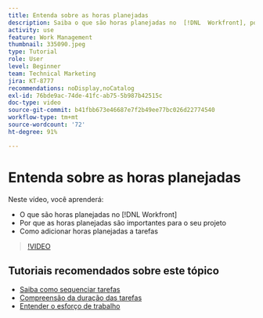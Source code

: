 ```yaml
---
title: Entenda sobre as horas planejadas
description: Saiba o que são horas planejadas no  [!DNL  Workfront], por que elas são importantes para o seu projeto e como adicioná-las em tarefas.
activity: use
feature: Work Management
thumbnail: 335090.jpeg
type: Tutorial
role: User
level: Beginner
team: Technical Marketing
jira: KT-8777
recommendations: noDisplay,noCatalog
exl-id: 76bde9ac-74de-41fc-ab75-5b987b42515c
doc-type: video
source-git-commit: b41fbb673e46687e7f2b49ee77bc026d22774540
workflow-type: tm+mt
source-wordcount: '72'
ht-degree: 91%

---
```


# Entenda sobre as horas planejadas

Neste vídeo, você aprenderá:

* O que são horas planejadas no [!DNL  Workfront]
* Por que as horas planejadas são importantes para o seu projeto
* Como adicionar horas planejadas a tarefas

>[!VIDEO](https://video.tv.adobe.com/v/335090/?quality=12&learn=on)


<!---
learn more urls:
Overview of task duration and duration type
Planned hours overview
--->

## Tutoriais recomendados sobre este tópico

* [Saiba como sequenciar tarefas](https://experienceleague.adobe.com/en/docs/workfront-learn/tutorials-workfront/manage-work/tasks/learn-to-sequence-tasks)
* [Compreensão da duração das tarefas](https://experienceleague.adobe.com/en/docs/workfront-learn/tutorials-workfront/manage-work/tasks/understand-task-durations)
* [Entender o esforço de trabalho](https://experienceleague.adobe.com/en/docs/workfront-learn/tutorials-workfront/manage-work/tasks/understand-work-effort)

